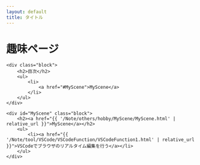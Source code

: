 ```yaml
---
layout: default
title: タイトル
---
```

<body>
    <div class="block">
        <h1>趣味ページ</h1>
    </div>
    
    <div class="block">
        <h2>目次</h2>
        <ul>
            <li>
                <a href="#MyScene">MyScene</a>
            </li>
        </ul>
    </div>

    <div id="MyScene" class="block">
        <h2><a href="{{ '/Note/others/hobby/MyScene/MyScene.html' | relative_url }}">MyScene</a></h2>
        <ul>
            <li><a href="{{ '/Note/tool/VSCode/VSCodeFunction/VSCodeFunction1.html' | relative_url }}">VSCodeでブラウザのリアルタイム編集を行う</a></li>
        </ul>
    </div>
</body>